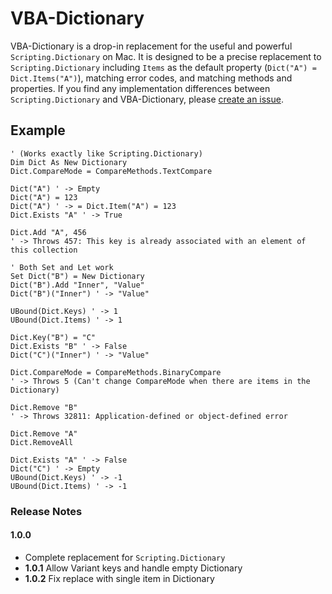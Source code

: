 # VBA-Dictionary

VBA-Dictionary is a drop-in replacement for the useful and powerful `Scripting.Dictionary` on Mac. It is designed to be a precise replacement to `Scripting.Dictionary` including `Items` as the default property (`Dict("A") = Dict.Items("A")`), matching error codes, and matching methods and properties. If you find any implementation differences between `Scripting.Dictionary` and VBA-Dictionary, please [create an issue](https://github.com/timhall/VBA-Dictionary/issues/new).

## Example

```VB
' (Works exactly like Scripting.Dictionary)
Dim Dict As New Dictionary
Dict.CompareMode = CompareMethods.TextCompare

Dict("A") ' -> Empty
Dict("A") = 123
Dict("A") ' -> = Dict.Item("A") = 123
Dict.Exists "A" ' -> True

Dict.Add "A", 456 
' -> Throws 457: This key is already associated with an element of this collection

' Both Set and Let work
Set Dict("B") = New Dictionary
Dict("B").Add "Inner", "Value"
Dict("B")("Inner") ' -> "Value"

UBound(Dict.Keys) ' -> 1
UBound(Dict.Items) ' -> 1

Dict.Key("B") = "C"
Dict.Exists "B" ' -> False
Dict("C")("Inner") ' -> "Value"

Dict.CompareMode = CompareMethods.BinaryCompare
' -> Throws 5 (Can't change CompareMode when there are items in the Dictionary)

Dict.Remove "B"
' -> Throws 32811: Application-defined or object-defined error

Dict.Remove "A"
Dict.RemoveAll

Dict.Exists "A" ' -> False
Dict("C") ' -> Empty
UBound(Dict.Keys) ' -> -1
UBound(Dict.Items) ' -> -1
```

### Release Notes

#### 1.0.0

- Complete replacement for `Scripting.Dictionary`
- __1.0.1__ Allow Variant keys and handle empty Dictionary
- __1.0.2__ Fix replace with single item in Dictionary
